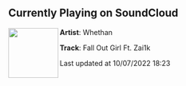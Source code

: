 ## Currently Playing on SoundCloud

[<img align="left" width="100" src="https://i1.sndcdn.com/artworks-LSiiXoMerzlBWDbf-Oo0aig-t500x500.jpg">](https://soundcloud.com/whethan/fall-out-girl-ft-zai1k)

**Artist**: Whethan 

**Track**: Fall Out  Girl Ft. Zai1k

Last updated at 10/07/2022 18:23
